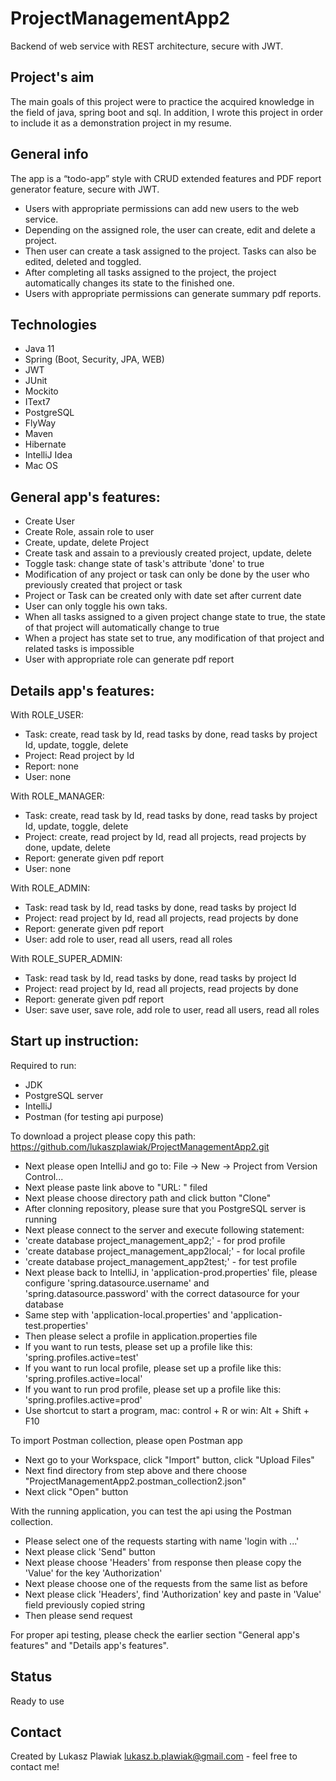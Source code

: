 # ProjectManagementApp2
Backend of web service with REST architecture, secure with JWT. 


## Project's aim
The main goals of this project were to practice the acquired knowledge in the field of java, spring boot and sql. In addition, I wrote this project in order to include it as a demonstration project in my resume.


## General info
The app is a “todo-app” style with CRUD extended features and PDF report generator feature, secure with JWT.
* Users with appropriate permissions can add new users to the web service.
* Depending on the assigned role, the user can create, edit and delete a project. 
* Then user can create a task assigned to the project. Tasks can also be edited, deleted and toggled.
* After completing all tasks assigned to the project, the project automatically changes its state to the finished one.
* Users with appropriate permissions can generate summary pdf reports.


## Technologies
* Java 11
* Spring (Boot, Security, JPA, WEB)
* JWT
* JUnit
* Mockito
* IText7
* PostgreSQL
* FlyWay
* Maven
* Hibernate
* IntelliJ Idea
* Mac OS


## General app's features:
* Create User
* Create Role, assain role to user
* Create, update, delete Project 
* Create task and assain to a previously created project, update, delete
* Toggle task: change state of task's attribute 'done' to true
* Modification of any project or task can only be done by the user who previously created that project or task
* Project or Task can be created only with date set after current date
* User can only toggle his own taks.
* When all tasks assigned to a given project change state to true,
the state of that project will automatically change to true
* When a project has state set to true, any modification of that project and related tasks is impossible 
* User with appropriate role can generate pdf report


## Details app's features:
With ROLE_USER:
* Task: create, read task by Id, read tasks by done, read tasks by project Id, update, toggle, delete 
* Project: Read project by Id
* Report: none
* User: none

With ROLE_MANAGER:
* Task: create, read task by Id, read tasks by done, read tasks by project Id, update, toggle, delete 
* Project: create, read project by Id, read all projects, read projects by done, update, delete
* Report: generate given pdf report
* User: none

With ROLE_ADMIN:
* Task: read task by Id, read tasks by done, read tasks by project Id
* Project: read project by Id, read all projects, read projects by done
* Report: generate given pdf report
* User: add role to user, read all users, read all roles

With ROLE_SUPER_ADMIN:
* Task: read task by Id, read tasks by done, read tasks by project Id
* Project: read project by Id, read all projects, read projects by done
* Report: generate given pdf report
* User: save user, save role, add role to user, read all users, read all roles


## Start up instruction:
Required to run:
* JDK
* PostgreSQL server
* IntelliJ
* Postman (for testing api purpose)

To download a project please copy this path: https://github.com/lukaszplawiak/ProjectManagementApp2.git 
* Next please open IntelliJ and go to: File -> New -> Project from Version Control...
* Next please paste link above to "URL: " filed
* Next please choose directory path and click button "Clone"
* After clonning repository, please sure that you PostgreSQL server is running
* Next please connect to the server and execute following statement:
* 'create database project_management_app2;' - for prod profile
* 'create database project_management_app2local;' - for local profile
* 'create database project_management_app2test;' - for test profile
* Next please back to IntelliJ, in 'application-prod.properties' file, please configure 'spring.datasource.username' and 'spring.datasource.password' with the correct datasource for your database
* Same step with 'application-local.properties' and 'application-test.properties'
* Then please select a profile in application.properties file
* If you want to run tests, please set up a profile like this: 'spring.profiles.active=test'
* If you want to run local profile, please set up a profile like this: 'spring.profiles.active=local'
* If you want to run prod profile, please set up a profile like this: 'spring.profiles.active=prod'
* Use shortcut to start a program, mac: control + R or win: Alt + Shift + F10

To import Postman collection, please open Postman app
* Next go to your Workspace, click "Import" button, click "Upload Files"
* Next find directory from step above and there choose "ProjectManagementApp2.postman_collection2.json"
* Next click "Open" button

With the running application, you can test the api using the Postman collection.

* Please select one of the requests starting with name 'login with ...'
* Next please click 'Send" button
* Next please choose 'Headers' from response then please copy the 'Value' for the key 'Authorization'
* Next please choose one of the requests from the same list as before
* Next please click 'Headers', find 'Authorization' key and paste in 'Value' field previously copied string
* Then please send request

For proper api testing, please check the earlier section "General app's features" and "Details app's features".


## Status
Ready to use


## Contact
Created by Lukasz Plawiak lukasz.b.plawiak@gmail.com - feel free to contact me!
